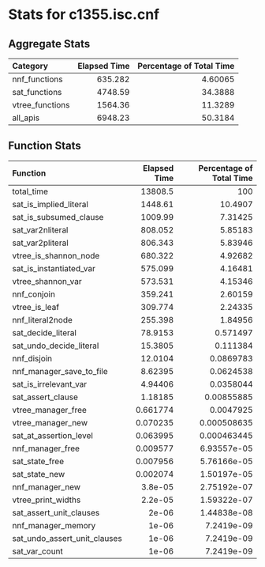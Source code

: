 # Stats for c1355.isc.cnf

## Aggregate Stats

| Category        |   Elapsed Time |   Percentage of Total Time |
|:----------------|---------------:|---------------------------:|
| nnf_functions   |        635.282 |                    4.60065 |
| sat_functions   |       4748.59  |                   34.3888  |
| vtree_functions |       1564.36  |                   11.3289  |
| all_apis        |       6948.23  |                   50.3184  |

## Function Stats

| Function                     |   Elapsed Time |   Percentage of Total Time |
|:-----------------------------|---------------:|---------------------------:|
| total_time                   |   13808.5      |              100           |
| sat_is_implied_literal       |    1448.61     |               10.4907      |
| sat_is_subsumed_clause       |    1009.99     |                7.31425     |
| sat_var2nliteral             |     808.052    |                5.85183     |
| sat_var2pliteral             |     806.343    |                5.83946     |
| vtree_is_shannon_node        |     680.322    |                4.92682     |
| sat_is_instantiated_var      |     575.099    |                4.16481     |
| vtree_shannon_var            |     573.531    |                4.15346     |
| nnf_conjoin                  |     359.241    |                2.60159     |
| vtree_is_leaf                |     309.774    |                2.24335     |
| nnf_literal2node             |     255.398    |                1.84956     |
| sat_decide_literal           |      78.9153   |                0.571497    |
| sat_undo_decide_literal      |      15.3805   |                0.111384    |
| nnf_disjoin                  |      12.0104   |                0.0869783   |
| nnf_manager_save_to_file     |       8.62395  |                0.0624538   |
| sat_is_irrelevant_var        |       4.94406  |                0.0358044   |
| sat_assert_clause            |       1.18185  |                0.00855885  |
| vtree_manager_free           |       0.661774 |                0.0047925   |
| vtree_manager_new            |       0.070235 |                0.000508635 |
| sat_at_assertion_level       |       0.063995 |                0.000463445 |
| nnf_manager_free             |       0.009577 |                6.93557e-05 |
| sat_state_free               |       0.007956 |                5.76166e-05 |
| sat_state_new                |       0.002074 |                1.50197e-05 |
| nnf_manager_new              |       3.8e-05  |                2.75192e-07 |
| vtree_print_widths           |       2.2e-05  |                1.59322e-07 |
| sat_assert_unit_clauses      |       2e-06    |                1.44838e-08 |
| nnf_manager_memory           |       1e-06    |                7.2419e-09  |
| sat_undo_assert_unit_clauses |       1e-06    |                7.2419e-09  |
| sat_var_count                |       1e-06    |                7.2419e-09  |
